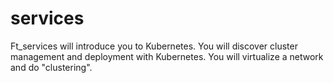 # services

Ft_services will introduce you to Kubernetes. You will discover cluster management and
deployment with Kubernetes. You will virtualize a network and do "clustering".
